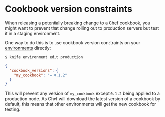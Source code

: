 # Cookbook version constraints

When releasing a potentially breaking change to a [Chef][0] cookbook, you
might want to prevent that change rolling out to production servers but test
it in a staging environment.

One way to do this is to use cookbook version constraints on your
[environments][1] directly:

```shell
$ knife environment edit production
```

```json
{
  "cookbook_versions": {
    "my_cookbook": "= 0.1.2"
  }
}
```

This will prevent any version of `my_cookbook` except `0.1.2` being applied to
a production node. As Chef will download the latest version of a cookbook by
default, this means that other environments will get the new cookbook for
testing.

[0]: https://www.chef.io/
[1]: http://docs.chef.io/environments.html

